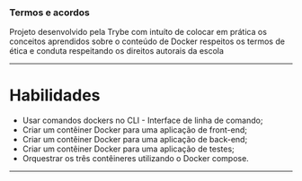 ### Termos e acordos

Projeto desenvolvido pela Trybe com intuíto de colocar em prática os conceitos aprendidos sobre o conteúdo de Docker respeitos os termos de ética e conduta respeitando os direitos autorais da escola

---

# Habilidades

  * Usar comandos dockers no CLI - Interface de linha de comando;
  * Criar um contêiner Docker para uma aplicação de front-end;
  * Criar um contêiner Docker para uma aplicação de back-end;
  * Criar um contêiner Docker para uma aplicação de testes;
  * Orquestrar os três contêineres utilizando o Docker compose.

---
